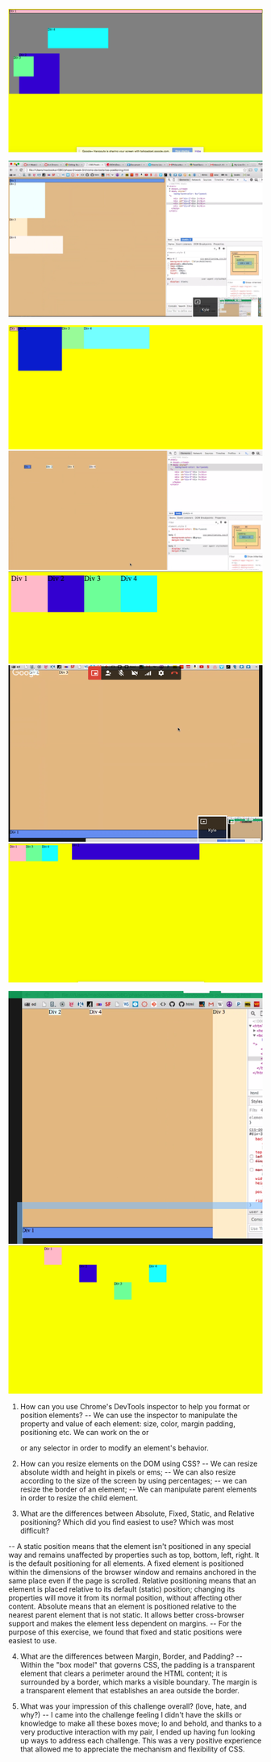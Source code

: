 

![challenge1](https://github.com/mfhan/phase-0/blob/master/week-2/imgs/screenshots/1_colors.png)

![challenge2](https://github.com/mfhan/phase-0/blob/master/week-2/imgs/screenshots/2_stack.png)

![challenge3](https://github.com/mfhan/phase-0/blob/master/week-2/imgs/screenshots/3_row.png)
![challenge4](https://github.com/mfhan/phase-0/blob/master/week-2/imgs/screenshots/4_equidistant.png)
![challenge5](https://github.com/mfhan/phase-0/blob/master/week-2/imgs/screenshots/5_squares.png)
![challenge6](https://github.com/mfhan/phase-0/blob/master/week-2/imgs/screenshots/6_footer.png)
![challenge7](https://github.com/mfhan/phase-0/blob/master/week-2/imgs/screenshots/7_header.png)

![challenge8](https://github.com/mfhan/phase-0/blob/master/week-2/imgs/screenshots/8_sidebar.png)
![challenge9](https://github.com/mfhan/phase-0/blob/master/week-2/imgs/screenshots/9_adlib.png)


1. How can you use Chrome's DevTools inspector to help you format or position elements?
-- We can use the inspector to manipulate the property and value of each element: size, color, margin padding, positioning etc. We can work on the <body> or <div> or any selector in order to modify an element's behavior.

2. How can you resize elements on the DOM using CSS?
-- We can resize absolute width and height in pixels or ems;
-- We can also resize according to the size of the screen by using percentages;
-- we can resize the border of an element;
-- We can manipulate parent elements in order to resize the child element.


3. What are the differences between Absolute, Fixed, Static, and Relative positioning? Which did you find easiest to use? Which was most difficult?

-- A static position means that the element isn't positioned in any special way and remains unaffected by properties such as top, bottom, left, right. It is the default positioning for all elements.
A fixed element is positioned within the dimensions of the browser window and remains anchored in the same place even if the page is scrolled.
Relative positioning means that an element is placed relative to its default (static) position; changing its properties will move it from its normal position, without affecting other content. Absolute means that an element is positioned relative to the nearest parent element that is not static. It allows better cross-browser support and makes the element less dependent on margins.
-- For the purpose of this exercise, we found that fixed and static positions were easiest to use.


4. What are the differences between Margin, Border, and Padding?
-- Within the "box model" that governs CSS, the padding is a transparent element that clears a perimeter around the HTML content; it is surrounded by a border,  which marks a visible boundary.  The margin is a transparent element that establishes an area outside the border.


5. What was your impression of this challenge overall? (love, hate, and why?)
-- I came into the challenge feeling I didn't have the skills or knowledge to make all these boxes move; lo and behold, and thanks to a very productive interaction with my pair, I ended up having fun looking up ways to address each challenge. This was a very positive experience that allowed me to appreciate the mechanism and flexibility of CSS.

